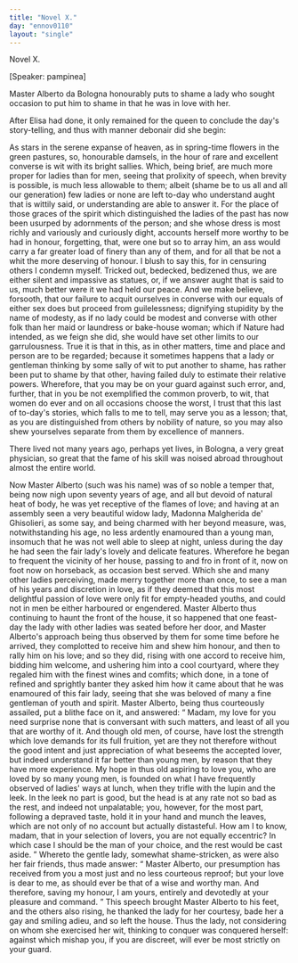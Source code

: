 ```yaml
---
title: "Novel X."
day: "ennov0110"
layout: "single"
---
```

<html>
 <head>
 </head>
 <body>
  <div id="nov0110" type="novella" who="pampinea">
   <head>
    Novel X.
   </head>
   <p>
    [Speaker: pampinea]
   </p>
   <argument>
    <p>
     <milestone id="p01100001"/>
     Master Alberto da Bologna honourably puts to shame a
 lady who sought occasion to put him to shame in that
 he was in love with her.
    </p>
   </argument>
   <div3 type="commentary" who="author">
    <p>
     <milestone id="p01100002"/>
     <!--(sc)-->
     After
     <!--(/sc)-->
     Elisa had done, it only remained for the queen to conclude
	the day's story-telling, and thus with manner debonair did she begin:
    </p>
   </div3>
   <div3 type="commentary" who="pampinea">
    <p>
     <milestone id="p01100003"/>
     As stars in the serene expanse of heaven, as in spring-time
 flowers in the green pastures, so, honourable damsels, in the hour of
 rare and excellent converse is wit with its bright sallies.
     <milestone id="p01100004"/>
     Which,
 being brief, are much more proper for ladies than for men, seeing
 that prolixity of speech, when brevity is possible, is much less allowable
 to them; albeit (shame be to us all and all our generation) few
 ladies or none are left to-day who understand aught that is wittily
 said, or understanding are able to answer it.
     <milestone id="p01100005"/>
     For the place of those
 graces of the spirit which distinguished the ladies of the past has now
 been usurped by adornments of the person; and she whose dress is
 most richly and variously and curiously dight, accounts herself more
 worthy to be had in honour, forgetting, that, were one but so to
 array him, an ass would carry a far greater load of finery than any
 of them, and for all that be not a whit the more deserving of honour.
     <milestone id="p01100006"/>
     I blush to say this, for in censuring others I condemn myself.
 Tricked out, bedecked, bedizened thus, we are either silent and
 impassive as statues, or, if we answer aught that is said to us, much
 better were it we had held our peace. And we make believe,
 forsooth, that our failure to acquit ourselves in converse with our
 equals of either sex does but proceed from guilelessness; dignifying
 stupidity by the name of modesty, as if no lady could be modest and
 converse with other folk than her maid or laundress or bake-house
     <pb n="62"/>
     woman; which if Nature had intended, as we feign she did, she would
 have set other limits to our garrulousness.
     <milestone id="p01100007"/>
     True it is that in this, as
 in other matters, time and place and person are to be regarded;
 because it sometimes happens that a lady or gentleman thinking by
 some sally of wit to put another to shame, has rather been put to
 shame by that other, having failed duly to estimate their relative
 powers.
     <milestone id="p01100008"/>
     Wherefore, that you may be on your guard against such
 error, and, further, that in you be not exemplified the common
 proverb, to wit, that women do ever and on all occasions choose the
 worst, I trust that this last of to-day's stories, which falls to me to
 tell, may serve you as a lesson; that, as you are distinguished from
 others by nobility of nature, so you may also shew yourselves
 separate from them by excellence of manners.
    </p>
   </div3>
   <p>
    <milestone id="p01100009"/>
    There lived not many years ago, perhaps yet lives, in Bologna, a
 very great physician, so great that the fame of his skill was noised
 abroad throughout almost the entire world.
   </p>
   <p>
    Now Master Alberto (such was his name) was of so noble a
 temper that,
    <milestone id="p01100010"/>
    being now nigh upon seventy years of age, and all but
 devoid of natural heat of body, he was yet receptive of the flames of
 love; and having at an assembly seen a very beautiful widow lady,
 Madonna Malgherida de' Ghisolieri, as some say, and being charmed
 with her beyond measure, was, notwithstanding his age, no less
 ardently enamoured than a young man, insomuch that he was not
 well able to sleep at night, unless during the day he had seen the fair
 lady's lovely and delicate features.
    <milestone id="p01100011"/>
    Wherefore he began to frequent
 the vicinity of her house, passing to and fro in front of it, now on
 foot now on horseback, as occasion best served.
    <milestone id="p01100012"/>
    Which she and many
 other ladies perceiving, made merry together more than once, to see
 a man of his years and discretion in love, as if they deemed that this
 most delightful passion of love were only fit for empty-headed youths,
 and could not in men be either harboured or engendered.
    <milestone id="p01100013"/>
    Master Alberto thus continuing to haunt the front of the house, it so
 happened that one feast-day the lady with other ladies was seated
 before her door, and Master Alberto's approach being thus observed
 by them for some time before he arrived, they complotted to receive
 him and shew him honour, and then to rally him on his love;
    <milestone id="p01100014"/>
    and so they did, rising with one accord to receive him, bidding him
 welcome, and ushering him into a cool courtyard, where they regaled
    <pb n="63"/>
    him with the finest wines and comfits; which done, in a tone of
 refined and sprightly banter they asked him how it came about that
 he was enamoured of this fair lady, seeing that she was beloved of
 many a fine gentleman of youth and spirit.
    <milestone id="p01100015"/>
    Master Alberto, being
 thus courteously assailed, put a blithe face on it, and answered:
    <q direct="unspecified">
     Madam, my love for you need surprise none that is conversant
 with such matters, and least of all you that are worthy of it.
     <milestone id="p01100016"/>
     And though old men, of course, have lost the strength which love demands
 for its full fruition, yet are they not therefore without the
 good intent and just appreciation of what beseems the accepted lover,
 but indeed understand it far better than young men, by reason that
 they have more experience.
     <milestone id="p01100017"/>
     My hope in thus old aspiring to love
 you, who are loved by so many young men, is founded on what I
 have frequently observed of ladies' ways at lunch, when they trifle
 with the lupin and the leek. In the leek no part is good, but the
 head is at any rate not so bad as the rest, and indeed not unpalatable;
 you, however, for the most part, following a depraved taste, hold it in
 your hand and munch the leaves, which are not only of no account
 but actually distasteful.
     <milestone id="p01100018"/>
     How am I to know, madam, that in your
 selection of lovers, you are not equally eccentric? In which case I
 should be the man of your choice, and the rest would be cast aside.
    </q>
    <milestone id="p01100019"/>
    Whereto the gentle lady, somewhat shame-stricken, as were also her
 fair friends, thus made answer:
    <q direct="unspecified">
     Master Alberto, our presumption
 has received from you a most just and no less courteous reproof; but
 your love is dear to me, as should ever be that of a wise and worthy
 man. And therefore, saving my honour, I am yours, entirely and
 devotedly at your pleasure and command.
    </q>
    <milestone id="p01100020"/>
    This speech brought
 Master Alberto to his feet, and the others also rising, he thanked the
 lady for her courtesy, bade her a gay and smiling adieu, and so
 left the house. Thus the lady, not considering on whom she exercised
 her wit, thinking to conquer was conquered herself: against
 which mishap you, if you are discreet, will ever be most strictly on
 your guard.
   </p>
  </div>
 </body>
</html>